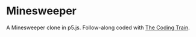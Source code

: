 # Minesweeper

A Minesweeper clone in p5.js.  Follow-along coded with [The Coding Train](https://www.youtube.com/watch?v=LFU5ZlrR21E&index=103&list=PLRqwX-V7Uu6ZiZxtDDRCi6uhfTH4FilpH).